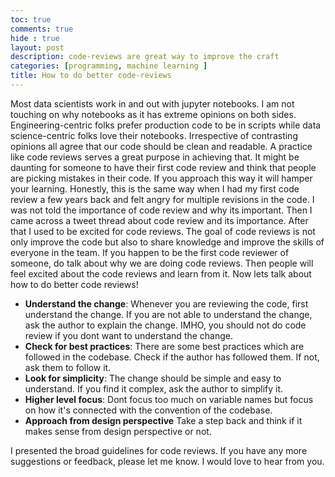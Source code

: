 ```yaml
---
toc: true
comments: true
hide : true
layout: post
description: code-reviews are great way to improve the craft
categories: [programming, machine learning ]
title: How to do better code-reviews
---
```


Most data scientists work in and out with jupyter notebooks. I am not touching on why notebooks as it has extreme opinions on both sides. Engineering-centric folks prefer production code to be in scripts while data science-centric folks love their notebooks. Irrespective of contrasting opinions all agree that our code should be clean and readable. 
A practice like code reviews serves a great purpose in achieving that. It might be daunting for someone to have their first code review and think that people are picking mistakes in their code. If you approach this way it will hamper your learning. Honestly, this is the same way when I had my first code review a few years back and felt angry for multiple revisions in the code. I was not told the importance of code review and why its important. Then I came across a tweet thread about code review and its importance. After that I used to be excited for code reviews. 
The goal of code reviews is not only improve the code but also to share knowledge and improve the skills of everyone in the team. If you happen to be the first code reviewer of someone, do talk about why we are doing code reviews. Then people will feel excited about the code reviews and learn from it.
Now lets talk about how to do better code reviews!
- **Understand the change**: Whenever you are reviewing the code, first understand the change. If you are not able to understand the change, ask the author to explain the change. IMHO, you should not do code review if you dont want to understand the change.
- **Check for best practices**: There are some best practices which are followed in the codebase. Check if the author has followed them. If not, ask them to follow it. 
- **Look for simplicity**: The change should be simple and easy to understand. If you find it complex, ask the author to simplify it.
- **Higher level focus**: Dont focus too much on variable names but focus on how it's connected with the convention of the codebase. 
- **Approach from design perspective** Take a step back and think if it makes sense from design perspective or not.

I presented the broad guidelines for code reviews. If you have any more suggestions or feedback, please let me know. I would love to hear from you.







